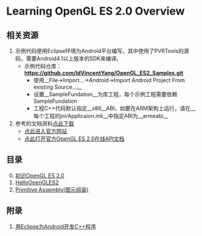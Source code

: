 # Learning OpenGL ES 2.0 Overview
## 相关资源

1. 示例代码使用Eclipse环境为Android平台编写，其中使用了PVRTools的源码，需要Android4.1以上版本的SDK来编译。
	* 示例代码仓库：__https://github.com/IdVincentYang/OpenGL_ES2_Samples.git__
    	* 使用__File->Import...->Android->Import Android Project From existing Source...__
        * 设置__SampleFundation__为库工程，每个示例工程需要依赖SampleFundation
        * 工程C++代码默认指定__x86__ABI，如要在ARM架构上运行，请在__每个工程的jni/Applicaion.mk__中指定ABI为__armeabi__
2. 参考的文档资料[点此下载](http://www.kuaipan.cn/file/id_120512221070491937.htm)
    * [点此进入官方网站](http://www.khronos.org/registry/gles/)
    * [点此打开官方OpenGL ES 2.0在线API文档](http://www.khronos.org/opengles/sdk/docs/man/)

## 目录
0. [初识OpenGL ES 2.0](http://www.kuaipan.cn/file/id_120512221070492052.htm)
1. [HelloOpenGLES2](http://www.kuaipan.cn/file/id_120512221070492053.htm)
2. [Primitive Assembly(图元组装)](http://www.kuaipan.cn/file/id_120512221070492063.htm)

## 附录
1. [用Eclipse为Android开发C++程序](http://yangws.github.com/yong-eclipsewei-androidkai-fa-ccheng-xu.html)
